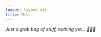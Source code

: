 ```yaml
---
layout: layout.njk
title: Misc
---
```


<div class="animate">
<div class="center">

*Just a grab bag of stuff, nothing yet... 🤷🏾‍♂️*

</div>
</div>